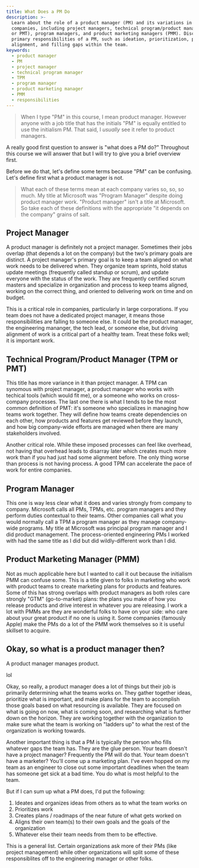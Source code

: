 ```yaml
---
title: What Does a PM Do
description: >-
  Learn about the role of a product manager (PM) and its variations in different
  companies, including project managers, technical program/product managers (TPM
  or PMT), program managers, and product marketing managers (PMM). Discover the
  primary responsibilities of a PM, such as ideation, prioritization, planning,
  alignment, and filling gaps within the team.
keywords:
  - product manager
  - PM
  - project manager
  - technical program manager
  - TPM
  - program manager
  - product marketing manager
  - PMM
  - responsibilities
---
```


> When I type "PM" in this course, I mean product manager. However anyone with a job title that has the initials "PM" is equally entitled to use the initialism PM. That said, I _usually_ see it refer to product managers.

A really good first question to answer is "what does a PM do?" Throughout this course we will answer that but I will try to give you a brief overview first.

Before we do that, let's define some terms because "PM" can be confusing. Let's define first what a product manager is not.

> What each of these terms mean at each company varies so, so, so much. My title at Microsoft was "Program Manager" despite doing product manager work. "Product manager" isn't a title at Microsoft. So take each of these definitions with the appropriate "it depends on the company" grains of salt.

## Project Manager

A product manager is definitely not a project manager. Sometimes their jobs overlap (that depends a lot on the company) but the two's primary goals are distinct. A project manager's primary goal is to keep a team aligned on what work needs to be delivered when. They organize team sprints, hold status update meetings (frequently called standup or scrum), and update everyone with the status of the work. They are frequently certified scrum masters and specialize in organization and process to keep teams aligned, working on the correct thing, and oriented to delivering work on time and on budget.

This is a critical role in companies, particularly in large corporations. If you team does not have a dedicated project manager, it means those responsibilities are falling to someone else. It could be the product manager, the engineering mananger, the tech lead, or someone else, but driving alignment of work is a critical part of a healthy team. Treat these folks well; it is important work.

## Technical Program/Product Manager (TPM or PMT)

This title has more variance in it than project manager. A TPM can synomous with project manager, a product manager who works with techical tools (which would fit me), or a someone who works on cross-company processes. The last one there is what I tends to be the most common definition of PMT: it's someone who specializes in managing how teams work together. They will define how teams create dependencies on each other, how products and features get reviewed before they launch, and how big company-wide efforts are managed when there are many stakeholders involved.

Another critical role. While these imposed processes can feel like overhead, not having that overhead leads to disarray later which creates much more work than if you had just had some alignment before. The only thing worse than process is not having process. A good TPM can accelerate the pace of work for entire companies.

## Program Manager

This one is way less clear what it does and varies strongly from company to company. Microsoft calls all PMs, TPMs, etc. program managers and they perform duties contextual to their teams. Other companies call what you would normally call a TPM a program manager as they manage company-wide programs. My title at Microsoft was principal program manager and I did product management. The process-oriented engineering PMs I worked with had the same title as I did but did wildly-different work than I did.

## Product Marketing Manager (PMM)

Not as much applicable here but I wanted to call it out because the initialism PMM can confuse some. This is a title given to folks in marketing who work with product teams to create marketing plans for products and features. Some of this has strong overlaps with product managers as both roles care strongly "GTM" (go-to-market) plans: the plans you make of how you release products and drive interest in whatever you are releasing. I work a lot with PMMs are they are wonderful folks to have on your side: who care about your great product if no one is using it. Some companies (famously Apple) make the PMs do a lot of the PMM work themselves so it is useful skillset to acquire.

## Okay, so what is a product manager then?

A product manager manages product.

lol

Okay, so really, a product manager does a lot of things but their job is primarily determining what the teams works on. They gather together ideas, prioritize what is important, and make plans for the team to accomplish those goals based on what resourcing is available. They are focused on what is going on now, what is coming soon, and researching what is further down on the horizon. They are working together with the organization to make sure what the team is working on "ladders up" to what the rest of the organization is working towards.

Another important thing is that a PM is typically the person who fills whatever gaps the team has. They are the glue person. Your team doesn't have a project manager? Frequently the PM will do that. Your team doesn't have a marketer? You'll come up a marketing plan. I've even hopped on my team as an engineer to close out some important deadlines when the team has someone get sick at a bad time. You do what is most helpful to the team. 

But if I can sum up what a PM does, I'd put the following:

1. Ideates and organizes ideas from others as to what the team works on
2. Prioritizes work
3. Creates plans / roadmaps of the near future of what gets worked on
4. Aligns their own team(s) to their own goals and the goals of the organization
5. Whatever else their team needs from them to be effective.

This is a general list. Certain organizations ask more of their PMs (like project management) while other organizations will split some of these responsiblites off to the engineering manager or other folks.
